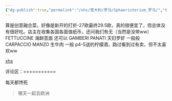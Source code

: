```yaml
---
{"dg-publish":true,"permalink":"/xhs/意大利/罗马/Sphaeristerium_罗马/","tags":["rednote","罗马"],"updated":"2025-04-04T21:29:20.888+08:00"}
---
```


 

算是创意融合菜，好像是新开的打折-27欧最终29.5欧，真的很便宜了，但总体没有很好吃。店主在收集各国各面值纸币，还问我们有无（当然是没带ww）
FETTUCCINE 海鲜意面 还可以
GAMBERI PANATI 天妇罗虾 一般般
CARPACCIO MANZO 生牛肉 一般
p4-5送的柠檬酒，路过看到过有卖，但不太喜欢ww

[xhs](https://www.xiaohongshu.com/explore/652f1921000000002101cdcd?xsec_token=ABV5u2gs5qv0-UK33zqVjMJlIGeUzqia8A4YmmO5Y4ejw=&xsec_source=pc_user)

评论区：===========

每天都馋死

> 哪天一起去欧洲